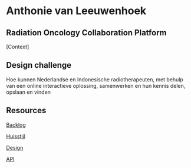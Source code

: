 # Anthonie van Leeuwenhoek

## Radiation Oncology Collaboration Platform 
[Context]

## Design challenge
Hoe kunnen Nederlandse en Indonesische radiotherapeuten, met behulp
van een online interactieve oplossing, samenwerken en hun kennis
delen, opslaan en vinden

## Resources

[Backlog](...)

[Huisstijl](...)  

[Design](...)  

[API]()
